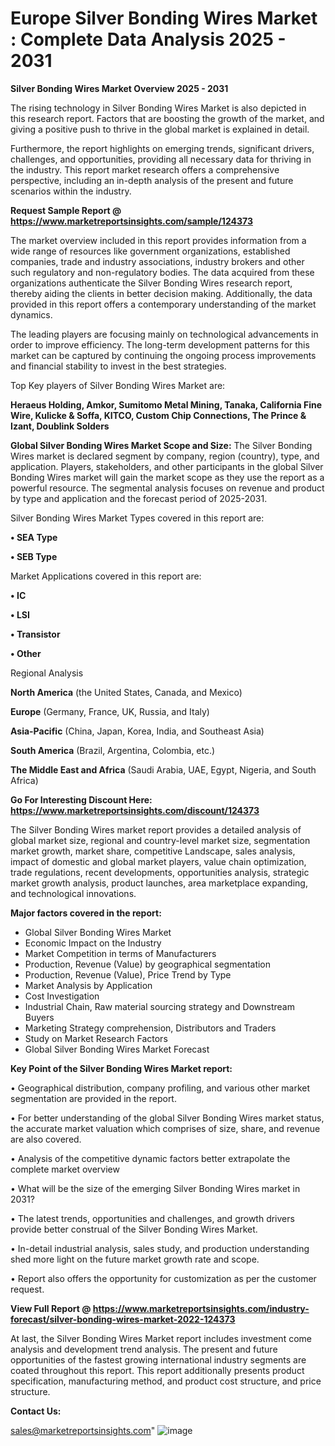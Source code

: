 # Europe Silver Bonding Wires Market : Complete Data Analysis 2025 - 2031

<Strong> Silver Bonding Wires Market Overview 2025 - 2031</strong>

The rising technology in Silver Bonding Wires Market is also depicted in this research report. Factors that are boosting the growth of the market, and giving a positive push to thrive in the global market is explained in detail.

Furthermore, the report highlights on emerging trends, significant drivers, challenges, and opportunities, providing all necessary data for thriving in the industry. This report market research offers a comprehensive perspective, including an in-depth analysis of the present and future scenarios within the industry.

<strong>Request Sample Report @ <a href=https://www.marketreportsinsights.com/sample/124373>https://www.marketreportsinsights.com/sample/124373</a></strong>

The market overview included in this report provides information from a wide range of resources like government organizations, established companies, trade and industry associations, industry brokers and other such regulatory and non-regulatory bodies. The data acquired from these organizations authenticate the Silver Bonding Wires research report, thereby aiding the clients in better decision making. Additionally, the data provided in this report offers a contemporary understanding of the market dynamics.

The leading players are focusing mainly on technological advancements in order to improve efficiency. The long-term development patterns for this market can be captured by continuing the ongoing process improvements and financial stability to invest in the best strategies.

Top Key players of Silver Bonding Wires Market are:

<strong>Heraeus Holding, Amkor, Sumitomo Metal Mining, Tanaka, California Fine Wire, Kulicke & Soffa, KITCO, Custom Chip Connections, The Prince & Izant, Doublink Solders</strong>

<strong><b>Global Silver Bonding Wires Market Scope and Size:</b></strong>
The Silver Bonding Wires market is declared segment by company, region (country), type, and application. Players, stakeholders, and other participants in the global Silver Bonding Wires market will gain the market scope as they use the report as a powerful resource. The segmental analysis focuses on revenue and product by type and application and the forecast period of 2025-2031.

Silver Bonding Wires Market Types covered in this report are:

<strong>• SEA Type

• SEB Type</strong>

Market Applications covered in this report are:

<strong>• IC

• LSI

• Transistor

• Other</strong> 

Regional Analysis

<strong>North America</strong> (the United States, Canada, and Mexico)

<strong>Europe</strong> (Germany, France, UK, Russia, and Italy)

<strong>Asia-Pacific</strong> (China, Japan, Korea, India, and Southeast Asia)

<strong>South America</strong> (Brazil, Argentina, Colombia, etc.)

<strong>The Middle East and Africa</strong> (Saudi Arabia, UAE, Egypt, Nigeria, and South Africa)

<strong>Go For Interesting Discount Here: <a href=https://www.marketreportsinsights.com/discount/124373>https://www.marketreportsinsights.com/discount/124373</a></strong>

The Silver Bonding Wires market report provides a detailed analysis of global market size, regional and country-level market size, segmentation market growth, market share, competitive Landscape, sales analysis, impact of domestic and global market players, value chain optimization, trade regulations, recent developments, opportunities analysis, strategic market growth analysis, product launches, area marketplace expanding, and technological innovations.

<strong><b>Major factors covered in the report:</b></strong>
<ul>
  <li>Global Silver Bonding Wires Market </li>
  <li>Economic Impact on the Industry</li>
  <li>Market Competition in terms of Manufacturers</li>
  <li>Production, Revenue (Value) by geographical segmentation</li>
  <li>Production, Revenue (Value), Price Trend by Type</li>
  <li>Market Analysis by Application</li>
  <li>Cost Investigation</li>
  <li>Industrial Chain, Raw material sourcing strategy and Downstream Buyers</li>
  <li>Marketing Strategy comprehension, Distributors and Traders</li>
  <li>Study on Market Research Factors</li>
  <li>Global Silver Bonding Wires Market Forecast</li>
</ul>

<strong><b>Key Point of the Silver Bonding Wires Market report:</b></strong>

• Geographical distribution, company profiling, and various other market segmentation are provided in the report.

• For better understanding of the global Silver Bonding Wires market status, the accurate market valuation which comprises of size, share, and revenue are also covered.

• Analysis of the competitive dynamic factors better extrapolate the complete market overview

• What will be the size of the emerging Silver Bonding Wires market in 2031?

• The latest trends, opportunities and challenges, and growth drivers provide better construal of the Silver Bonding Wires Market.

• In-detail industrial analysis, sales study, and production understanding shed more light on the future market growth rate and scope.

• Report also offers the opportunity for customization as per the customer request.

<strong><b>View Full Report @ <a href=https://www.marketreportsinsights.com/industry-forecast/silver-bonding-wires-market-2022-124373>https://www.marketreportsinsights.com/industry-forecast/silver-bonding-wires-market-2022-124373</a></b></strong>


At last, the Silver Bonding Wires Market report includes investment come analysis and development trend analysis. The present and future opportunities of the fastest growing international industry segments are coated throughout this report. This report additionally presents product specification, manufacturing method, and product cost structure, and price structure.

<strong>Contact Us:</strong>

sales@marketreportsinsights.com"
![image](https://github.com/user-attachments/assets/cc9a58df-75b1-4944-bc44-6aa4e9634d51)
